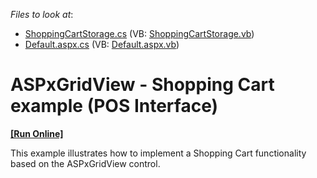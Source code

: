 <!-- default file list -->
*Files to look at*:

* [ShoppingCartStorage.cs](./CS/App_Code/Models/ShoppingCartStorage.cs) (VB: [ShoppingCartStorage.vb](./VB/App_Code/Models/ShoppingCartStorage.vb))
* [Default.aspx.cs](./CS/Default.aspx.cs) (VB: [Default.aspx.vb](./VB/Default.aspx.vb))
<!-- default file list end -->
# ASPxGridView - Shopping Cart example (POS Interface)
<!-- run online -->
**[[Run Online]](https://codecentral.devexpress.com/t328247)**
<!-- run online end -->


This example illustrates how to implement a Shopping Cart functionality based on the ASPxGridView control.

<br/>


